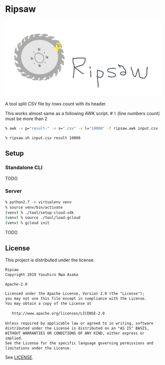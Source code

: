 # Ripsaw

![logo](img/logo.jpg?raw=true "Ripsaw")


A tool split CSV file by rows count with its header.

This works almost same as a following AWK script.
\# `l` (line numbers count) must be more than 2

```zsh
% awk -v p="result-" -v s=".csv" -v l="10000" -f ripsaw.awk input.csv
```

```zsh
% ripsaw.sh input.csv result 10000
```

## Setup

### Standalone CLI

TODO

### Server

```zsh
% python2.7 -m virtualenv venv
% source venv/bin/activate
(venv) % ./tool/setup-cloud-sdk
(venv) % source ./tool/load-gcloud
(venv) % gcloud init
```

TODO

## License

This project is distributed under the license.

```
Ripsaw
Copyright 2019 Yasuhiro Яша Asaka
```

`Apache-2.0`

```
Licensed under the Apache License, Version 2.0 (the "License");
you may not use this file except in compliance with the License.
You may obtain a copy of the License at

   http://www.apache.org/licenses/LICENSE-2.0

Unless required by applicable law or agreed to in writing, software
distributed under the License is distributed on an "AS IS" BASIS,
WITHOUT WARRANTIES OR CONDITIONS OF ANY KIND, either express or implied.
See the License for the specific language governing permissions and
limitations under the License.
```

See [LICENSE](LICENSE).
